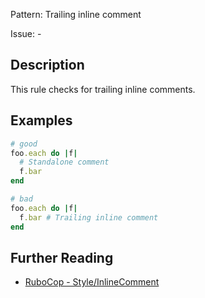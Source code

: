 Pattern: Trailing inline comment

Issue: -

## Description

This rule checks for trailing inline comments.

## Examples

```ruby
# good
foo.each do |f|
  # Standalone comment
  f.bar
end

# bad
foo.each do |f|
  f.bar # Trailing inline comment
end
```

## Further Reading

* [RuboCop - Style/InlineComment](https://docs.rubocop.org/rubocop/cops_style.html#styleinlinecomment)
